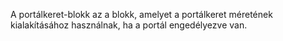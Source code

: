 A portálkeret-blokk az a blokk, amelyet a portálkeret méretének kialakításához használnak, ha a portál engedélyezve van.
